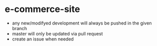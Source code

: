 # e-commerce-site

* any new/modifyed development will always be pushed in the given branch 
* master will only be updated via pull request
* create an issue when needed
